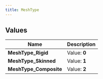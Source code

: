 ```yaml
---
title: MeshType
---
```


## Values
| Name | Description |
| ---- | ----------- |
| **MeshType_Rigid** | Value: **0** |
| **MeshType_Skinned** | Value: **1** |
| **MeshType_Composite** | Value: **2** |

